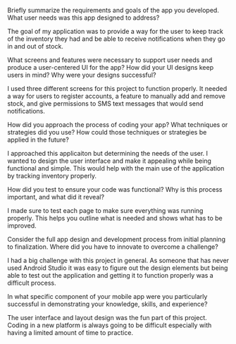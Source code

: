 Briefly summarize the requirements and goals of the app you developed. What user needs was this app designed to address?

The goal of my application was to provide a way for the user to keep track of the inventory they had and be able to receive notifications when they go in and out of stock. 

What screens and features were necessary to support user needs and produce a user-centered UI for the app? How did your UI designs keep users in mind? Why were your designs successful?

I used three different screens for this project to function properly. It needed a way for users to register accounts, a feature to manually add and remove stock, and give permissions to SMS text messages that would send notifications. 

How did you approach the process of coding your app? What techniques or strategies did you use? How could those techniques or strategies be applied in the future?

I approached this applicaiton but determining the needs of the user. I wanted to design the user interface and make it appealing while being functional  and simple. This would help with the main use of the application by tracking inventory properly. 

How did you test to ensure your code was functional? Why is this process important, and what did it reveal?

I made sure to test each page to make sure everything was running properly. This helps you outline what is needed and shows what has to be improved. 

Consider the full app design and development process from initial planning to finalization. Where did you have to innovate to overcome a challenge?

I had a big challenge with this project in general. As someone that has never used Android Studio it was easy to figure out the design elements but being able to test out the application and getting it to function properly was a difficult process. 

In what specific component of your mobile app were you particularly successful in demonstrating your knowledge, skills, and experience?

The user interface and layout design was the fun part of this project. Coding in a new platform is always going to be difficult especially with having a limited amount of time to practice. 
